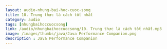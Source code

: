 ```yaml
---
layout: audio-nhung-bai-hoc-cuoc-song
title: 10. Trung thực là cách tốt nhất 
category: audio
tags: [nhungbaihoccuocsong]
link: /audio/nhungbaihoccuocsong/10. Trung thực là cách tốt nhất.mp3 
image: /images/thumbs/java/Java Performance Companion.png
description : Java Performance Companion 
---
```












